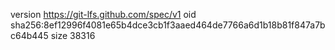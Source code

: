 version https://git-lfs.github.com/spec/v1
oid sha256:8ef12996f4081e65b4dce3cb1f3aaed464de7766a6d1b18b81f847a7bc64b445
size 38316
